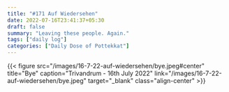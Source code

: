 ```yaml
---
title: "#171 Auf Wiedersehen"
date: 2022-07-16T23:41:37+05:30
draft: false
summary: "Leaving these people. Again."
tags: ["daily log"]
categories: ["Daily Dose of Pottekkat"]
---
```


{{< figure src="/images/16-7-22-auf-wiedersehen/bye.jpeg#center" title="Bye" caption="Trivandrum - 16th July 2022" link="/images/16-7-22-auf-wiedersehen/bye.jpeg" target="_blank" class="align-center" >}}
